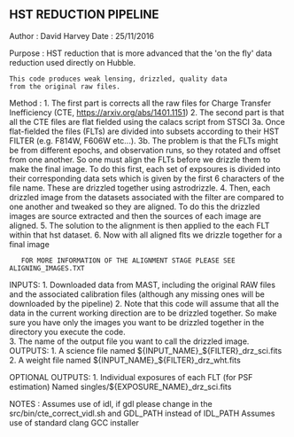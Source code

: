 HST REDUCTION PIPELINE
----------------------

Author :  David Harvey
Date : 25/11/2016


Purpose :
	HST reduction that is more advanced that the 'on the fly'
	data reduction used directly on Hubble.

	This code produces weak lensing, drizzled, quality data
	from the original raw files.


Method :
       1. The first part is corrects all the raw files for 
       Charge Transfer Inefficiency (CTE, https://arxiv.org/abs/1401.1151)
       2. The second part is that all the CTE files are flat fielded using
       the calacs script from STSCI
       3a. Once flat-fielded the files (FLTs) are divided into subsets according
       to their HST FILTER (e.g. F814W, F606W etc...).
       3b. The problem is that the FLTs might be from different epochs, and 
       observation runs, so they rotated and offset from one another. So one
       must align the FLTs before we drizzle them to make the final image.
       To do this first, each set of expsoures is divided into their corresponding
       data sets which is given by the first 6 characters of the file name.
       These are drizzled together using astrodrizzle.
       4. Then, each drizzled image from the datasets associated with the filter
       are compared to one another and tweaked so they are aligned. To do
       this the drizzled images are source extracted and then the sources 
       of each image are aligned.
       5. The solution to the alignment is then applied to the each FLT
       within that hst dataset.
       6. Now with all aligned flts we drizzle together for a final image

       FOR MORE INFORMATION OF THE ALIGNMENT STAGE PLEASE SEE ALIGNING_IMAGES.TXT

INPUTS:
	1. Downloaded data from MAST, including the original RAW files 
	and the associated calibration files (although any missing ones
	will be downloaded by the pipeline)
	2. Note that this code will assume that all the data in the current
	working direction are to be drizzled together. 
	So make sure you have only the images you want to be drizzled together 
	in the directory you execute the code.	
	3. The name of the output file you want to call the drizzled image.
OUTPUTS:
	1. A science file named ${INPUT_NAME}_${FILTER}_drz_sci.fits
	2. A weight file named ${INPUT_NAME}_${FILTER}_drz_wht.fits

OPTIONAL OUTPUTS:
	1. Individual exposures of each FLT (for PSF estimation)
	   Named singles/${EXPOSURE_NAME}_drz_sci.fits
	
	
	
      
NOTES :
      Assumes use of idl, if gdl please change in the src/bin/cte_correct_vidl.sh and GDL_PATH instead of IDL_PATH
      Assumes use of standard clang GCC installer
      
       